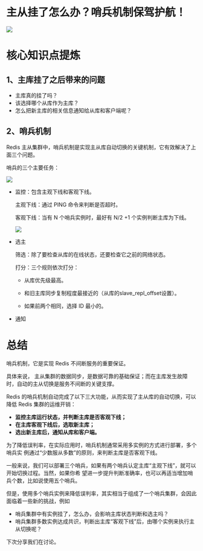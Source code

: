 # 主从挂了怎么办？哨兵机制保驾护航！

![](https://cdn.jsdelivr.net/gh/rongweihe/ImageHost01/redis0700.png)

# 核心知识点提炼

## 1、主库挂了之后带来的问题

- 主库真的挂了吗？
- 该选择哪个从库作为主库？
- 怎么把新主库的相关信息通知给从库和客户端呢？

## 2、哨兵机制

Redis 主从集群中，哨兵机制是实现主从库自动切换的关键机制，它有效解决了上面三个问题。

哨兵的三个主要任务：

![](https://cdn.jsdelivr.net/gh/rongweihe/ImageHost01/redis0701.png)

- 监控：包含主观下线和客观下线。

  主观下线：通过 PING 命令来判断是否超时。

  客观下线：当有 N 个哨兵实例时，最好有 N/2 +1 个实例判断主库为下线。

  ![](https://cdn.jsdelivr.net/gh/rongweihe/ImageHost01/redis0702.png)

- 选主

  筛选：除了要检查从库的在线状态，还要检查它之前的网络状态。

  打分：三个规则依次打分：

  - 从库优先级最高。
  - 和旧主库同步复制程度最接近的（从库的slave_repl_offset设置）。

  - 如果前两个相同，选择 ID 最小的。

- 通知

# 总结

哨兵机制，它是实现 Redis 不间断服务的重要保证。

具体来说， 主从集群的数据同步，是数据可靠的基础保证；而在主库发生故障时，自动的主从切换是服务不间断的关键支撑。

Redis 的哨兵机制自动完成了以下三大功能，从而实现了主从库的自动切换，可以降低 Redis 集群的运维开销：

- **监控主库运行状态，并判断主库是否客观下线；** 
- **在主库客观下线后，选取新主库；** 
- **选出新主库后，通知从库和客户端。**

为了降低误判率，在实际应用时，哨兵机制通常采用多实例的方式进行部署，多个哨兵实 例通过“少数服从多数”的原则，来判断主库是否客观下线。

一般来说，我们可以部署三个哨兵，如果有两个哨兵认定主库“主观下线”，就可以开始切换过程。当然，如果你希 望进一步提升判断准确率，也可以再适当增加哨兵个数，比如说使用五个哨兵。 

但是，使用多个哨兵实例来降低误判率，其实相当于组成了一个哨兵集群，会因此面临着一些新的挑战，例如

- 哨兵集群中有实例挂了，怎么办，会影响主库状态判断和选主吗？ 
- 哨兵集群多数实例达成共识，判断出主库“客观下线”后，由哪个实例来执行主从切换呢？

下次分享我们在讨论。

